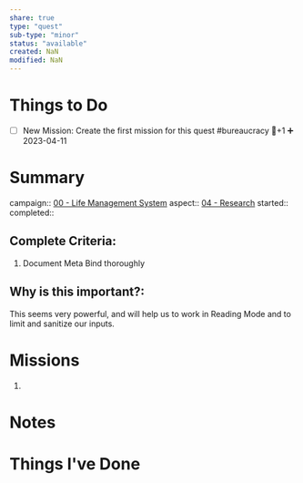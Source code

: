 ```yaml
---
share: true
type: "quest"
sub-type: "minor"
status: "available"
created: NaN 
modified: NaN
---
```

 
 
# Things to Do
- [ ] New Mission: Create the first mission for this quest #bureaucracy 🥄+1 ➕ 2023-04-11 
# Summary
campaign:: [00 - Life Management System](../00%20-%20Life%20Management%20System.md)
aspect:: [04 - Research](./04%20-%20Research.md)
started:: 
completed::
## Complete Criteria:
1. Document Meta Bind thoroughly

## Why is this important?:
This seems very powerful, and will help us to work in Reading Mode and to limit and sanitize our inputs.
# Missions
1.

# Notes

# Things I've Done